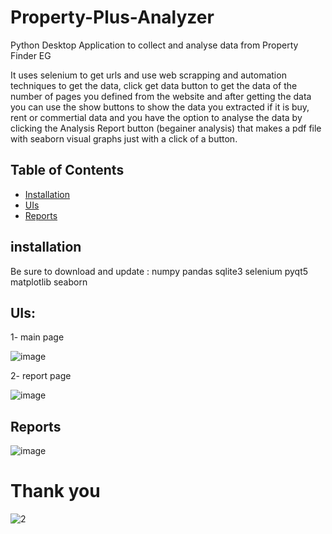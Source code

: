 # Property-Plus-Analyzer
Python Desktop Application to collect and analyse data from Property Finder EG

It uses selenium to get urls and use web scrapping and automation techniques to get the data, click get data button to get the data of the number of pages you defined from the website and after getting the data you can use the show buttons to show the data you extracted if it is buy, rent or commertial data and you have the option to analyse the data by clicking the Analysis Report button (begainer analysis) that makes a pdf file with seaborn visual graphs just with a click of a button.


## Table of Contents
- [Installation](#installation)
- [UIs](#UIs)
- [Reports](#Reports)

## installation

Be sure to download and update :
numpy
pandas
sqlite3
selenium 
pyqt5
matplotlib
seaborn

## UIs:

1- main page

![image](https://github.com/Ahmed-Ashraf-Khalil/Property-Plus-Analyzer/assets/59618586/f34d71dd-53bf-4242-bd58-851d1a2883c1)

2- report page

![image](https://github.com/Ahmed-Ashraf-Khalil/Property-Plus-Analyzer/assets/59618586/69f8d483-1bdf-4190-a312-7ca5c88e4a79)

## Reports

![image](https://github.com/Ahmed-Ashraf-Khalil/Property-Plus-Analyzer/assets/59618586/46a955d1-accb-45a9-b0b0-2e9599b73521)


# Thank you 

![2](https://github.com/Ahmed-Ashraf-Khalil/Property-Plus-Analyzer/assets/59618586/b7962fb8-0f64-4731-a8a2-c58ab6e0812c)
